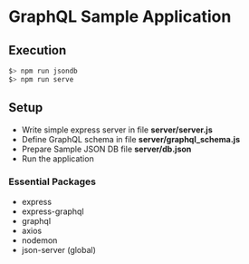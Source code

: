 # GraphQL Sample Application

## Execution
```sh
$> npm run jsondb
$> npm run serve
```
## Setup
* Write simple express server in file **server/server.js**
* Define GraphQL schema in file **server/graphql_schema.js**
* Prepare Sample JSON DB file **server/db.json**
* Run the application

### Essential Packages
* express
* express-graphql
* graphql
* axios
* nodemon
* json-server (global)